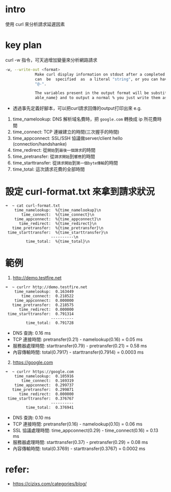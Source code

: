 # intro
使用 curl 來分析請求延遲因素

# key plan
curl -w 指令，可天過增加變量來分析網路請求
```bash
-w, --write-out <format>
             Make curl display information on stdout after a completed transfer. The format is a string that may contain plain text mixed with any number of variables. The  format
             can  be  specified  as  a literal "string", or you can have curl read the format from a file with "@filename" and to tell curl to read the format from stdin you write
             "@-".

             The variables present in the output format will be substituted by the value or text that curl thinks fit, as described below. All variables are specified  as  %{vari‐
             able_name} and to output a normal % you just write them as %%. You can output a newline by using \n, a carriage return with \r and a tab space with \t.
```
- 透過事先定義好腳本，可以把curl請求回傳的output打印出來 e.g.
1. time_namelookup: DNS 解析域名費時，把 `google.com` 轉換成 ip 所花費時間
2. time_connect: TCP 連線建立的時間(三次握手的時間)
3. time_appconnect: SSL/SSH 協議做server/client hello (connection/handshanke)
4. time_redirect: 從`開始`到`最後一個請求`的時間
5. time_pretransfer: 從`請求開始`到`響應`的時間
6. time_starttransfer: 從`請求開始`到`第一個byte傳輸`的時間
7. time_total: 這次請求花費的全部時間

# 設定 curl-format.txt 來拿到請求狀況
```log
➜  ~ cat curl-format.txt
    time_namelookup:  %{time_namelookup}\n
       time_connect:  %{time_connect}\n
    time_appconnect:  %{time_appconnect}\n
      time_redirect:  %{time_redirect}\n
   time_pretransfer:  %{time_pretransfer}\n
 time_starttransfer:  %{time_starttransfer}\n
                    ----------\n
         time_total:  %{time_total}\n
```


# 範例
1. http://demo.testfire.net
```log
➜  ~ curlrr http://demo.testfire.net
    time_namelookup:  0.163449
       time_connect:  0.218522
    time_appconnect:  0.000000
   time_pretransfer:  0.218575
      time_redirect:  0.000000
 time_starttransfer:  0.791314
                    ----------
         time_total:  0.791728
```
- DNS 查詢: 0.16 ms
- TCP 連接時間: pretransfer(0.21) - namelookup(0.16) = 0.05 ms
- 服務器處理時間: starttransfer(0.79) - pretransfer(0.21) = 0.58 ms
- 內容傳輸時間: total(0.7917) - starttransfer(0.7914) = 0.0003 ms

2. https://google.com
```log
➜  ~ curlrr https://google.com
    time_namelookup:  0.105916
       time_connect:  0.169319
    time_appconnect:  0.299737
   time_pretransfer:  0.299871
      time_redirect:  0.000000
 time_starttransfer:  0.376767
                    ----------
         time_total:  0.376941
```
- DNS 查詢: 0.10 ms
- TCP 連接時間: pretransfer(0.16) - namelookup(0.10) = 0.06 ms
- SSL 協議處理時間: time_appconnect(0.29) - time_connect(0.16) = 0.13 ms 
- 服務器處理時間: starttransfer(0.37) - pretransfer(0.29) = 0.08 ms
- 內容傳輸時間: total(0.3769) - starttransfer(0.3767) = 0.0002 ms

# refer:
- https://cizixs.com/categories/blog/